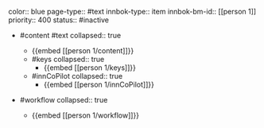 color:: blue
page-type:: #text
innbok-type:: item
innbok-bm-id:: [[person 1]]
priority:: 400
status:: #inactive

- #content #text
  collapsed:: true
	- {{embed [[person 1/content]]}}
  - #keys
    collapsed:: true
	  - {{embed [[person 1/keys]]}}
  - #innCoPilot
    collapsed:: true
	  - {{embed [[person 1/innCoPilot]]}}

- #workflow
  collapsed:: true
	- {{embed [[person 1/workflow]]}}

